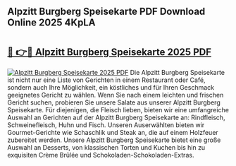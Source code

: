 ## Alpzitt Burgberg Speisekarte PDF Download Online 2025 4KpLA

# <h2><a href="http://gc9zo5.nevu.top/?p=Alpzitt+Burgberg+Speisekarte">🔗 👉🔴 Alpzitt Burgberg Speisekarte 2025 PDF</a></h2>

[![Alpzitt Burgberg Speisekarte 2025 PDF](https://i.imgur.com/dBaPXMq.png)](http://gc9zo5.nevu.top/?p=Alpzitt+Burgberg+Speisekarte)
Die Alpzitt Burgberg Speisekarte ist nicht nur eine Liste von Gerichten in einem Restaurant oder Café, sondern auch Ihre Möglichkeit, ein köstliches und für Ihren Geschmack geeignetes Gericht zu wählen. Wenn Sie nach einem leichten und frischen Gericht suchen, probieren Sie unsere Salate aus unserer Alpzitt Burgberg Speisekarte. Für diejenigen, die Fleisch lieben, bieten wir eine umfangreiche Auswahl an Gerichten auf der Alpzitt Burgberg Speisekarte an: Rindfleisch, Schweinefleisch, Huhn und Fisch. Unseren Auserwählten bieten wir Gourmet-Gerichte wie Schaschlik und Steak an, die auf einem Holzfeuer zubereitet werden. Unsere Alpzitt Burgberg Speisekarte bietet eine große Auswahl an Desserts, von klassischen Torten und Kuchen bis hin zu exquisiten Crème Brûlée und Schokoladen-Schokoladen-Extras.
